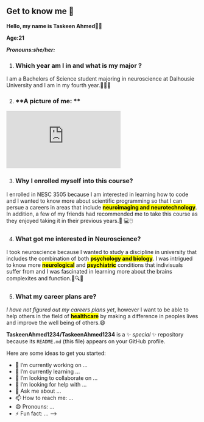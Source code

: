 ## Get to know me 👋

**Hello, my name is Taskeen Ahmed**👩‍🔬

**Age:21**

***Pronouns:she/her:***

1. ### **Which year am I in and what is my major ?**
 I am a Bachelors of Science student majoring in neuroscience at Dalhousie University and I am in my fourth year.📖👩‍🔬

2. ### **A picture of me: **
 
 ![My picture 7.18.49 PM.pdf](https://github.com/user-attachments/files/22352181/My.picture.7.18.49.PM.pdf)

3. ### **Why I enrolled myself into this course?**
I enrolled in NESC 3505 because I am interested in learning how to code and I wanted to know more about scientific programming so that I can persue a careers in areas that include **<mark>neuroimaging and neurotechnology<mark>**. In addition, a few of my friends had recommended me to take this course as they enjoyed taking it in their previous years.🥼 💻🖱️

4. ### **What got me interested in Neuroscience?**
 I took neuroscience because I wanted to study a discipline in university that includes the combination of both **<mark>psychology and biology<mark>**. I was intrigued to know more **<mark>neurological<mark>** and **<mark>psychiatric<mark>** conditions that indivisuals suffer from and I was fascinated in learning more about the brains complexites and function.💊🔍🧠

5. ### **What my career plans are?**
 *I have not figured out my careers plans yet*, however I want to be able to help others in the field of **<mark>healthcare<mark>** by making a difference in peoples lives and improve the well being of others.😄


**TaskeenAhmed1234/TaskeenAhmed1234** is a ✨ _special_ ✨ repository because its `README.md` (this file) appears on your GitHub profile.

Here are some ideas to get you started:

- 🔭 I’m currently working on ...
- 🌱 I’m currently learning ...
- 👯 I’m looking to collaborate on ...
- 🤔 I’m looking for help with ...
- 💬 Ask me about ...
- 📫 How to reach me: ...
- 😄 Pronouns: ...
- ⚡ Fun fact: ...
-->
